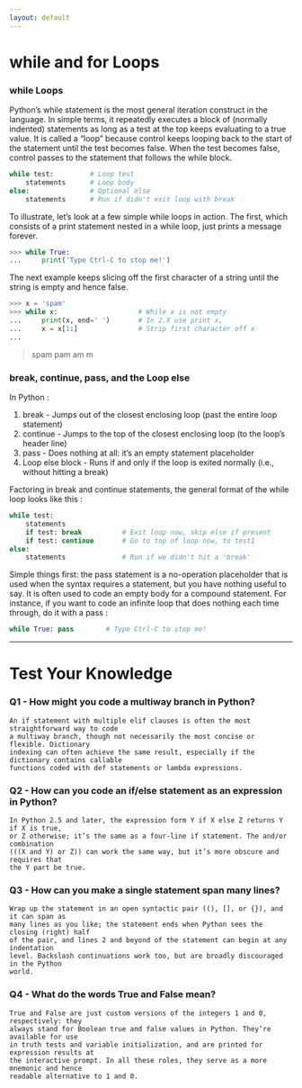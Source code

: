```yaml
---
layout: default
---
```


# while and for Loops

### while Loops

Python’s while statement is the most general iteration construct in the language. In simple terms, it repeatedly executes a block of (normally indented) statements as long as a test at the top keeps evaluating to a true value. It is called a “loop” because control keeps looping back to the start of the statement until the test becomes false. When the test becomes false, control passes to the statement that follows the while block.

```python
while test:         # Loop test
    statements      # Loop body
else:               # Optional else
    statements      # Run if didn't exit loop with break
```

To illustrate, let’s look at a few simple while loops in action. The first, which consists of a print statement nested in a while loop, just prints a message forever.

```python
>>> while True:
...     print('Type Ctrl-C to stop me!')
```

The next example keeps slicing off the first character of a string until the string is empty and hence false.

```python
>>> x = 'spam'
>>> while x:                    # While x is not empty
...     print(x, end=' ')       # In 2.X use print x,
...     x = x[1:]               # Strip first character off x
...
```
> spam pam am m

### break, continue, pass, and the Loop else

In Python :

1. break - Jumps out of the closest enclosing loop (past the entire loop statement)
2. continue - Jumps to the top of the closest enclosing loop (to the loop’s header line)
3. pass - Does nothing at all: it’s an empty statement placeholder
4. Loop else block - Runs if and only if the loop is exited normally (i.e., without hitting a break)

Factoring in break and continue statements, the general format of the while loop looks like this :

```python
while test:
    statements
    if test: break          # Exit loop now, skip else if present
    if test: continue       # Go to top of loop now, to test1
else:
    statements              # Run if we didn't hit a 'break'
```

Simple things first: the pass statement is a no-operation placeholder that is used when the syntax requires a statement, but you have nothing useful to say. It is often used to code an empty body for a compound statement. For instance, if you want to code an infinite loop that does nothing each time through, do it with a pass : 

```python
while True: pass        # Type Ctrl-C to stop me!
```




* * *

# Test Your Knowledge

### Q1 - How might you code a multiway branch in Python?

```
An if statement with multiple elif clauses is often the most straightforward way to code 
a multiway branch, though not necessarily the most concise or flexible. Dictionary 
indexing can often achieve the same result, especially if the dictionary contains callable 
functions coded with def statements or lambda expressions.
```

### Q2 - How can you code an if/else statement as an expression in Python?

```
In Python 2.5 and later, the expression form Y if X else Z returns Y if X is true, 
or Z otherwise; it’s the same as a four-line if statement. The and/or combination
(((X and Y) or Z)) can work the same way, but it’s more obscure and requires that
the Y part be true.
```

### Q3 - How can you make a single statement span many lines?

```
Wrap up the statement in an open syntactic pair ((), [], or {}), and it can span as
many lines as you like; the statement ends when Python sees the closing (right) half
of the pair, and lines 2 and beyond of the statement can begin at any indentation
level. Backslash continuations work too, but are broadly discouraged in the Python
world.
```

### Q4 - What do the words True and False mean?

```
True and False are just custom versions of the integers 1 and 0, respectively: they
always stand for Boolean true and false values in Python. They’re available for use
in truth tests and variable initialization, and are printed for expression results at
the interactive prompt. In all these roles, they serve as a more mnemonic and hence
readable alternative to 1 and 0.
```
